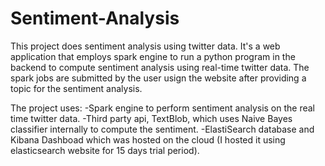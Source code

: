 # Sentiment-Analysis
This project does sentiment analysis using twitter data. It's a web application that employs spark engine to run a python program in the backend to compute sentiment analysis using real-time twitter data. The spark jobs are submitted by the user usign the website after providing a topic for the sentiment analysis.

The project uses:
-Spark engine to perform sentiment analysis on the real time twitter data.
-Third party api, TextBlob, which uses Naive Bayes classifier internally to compute the sentiment.
-ElastiSearch database and Kibana Dashboad which was hosted on the cloud (I hosted it using elasticsearch website for 15 days trial   period).
  
  
